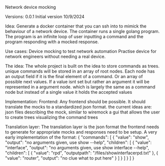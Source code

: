 Network device mocking

Versions:
0.0.1 Initial version 10/9/2024


Idea:
Generate a docker container that you can ssh into to mimick the behaviour of a network device.
The container runs a single golang program.
The program is an infinite loop of user inputting a command and the program responding with a mocked response.

Use cases:
Device mocking to test network automation
Practise device for network engineers without needing a real device.

The idea:
The whole project is built on the idea to store commands as trees. unique commands will be stored in an array of root nodes. Each node has an output field if it is the final element of a command.  Or an array of possible next values. 
If a value isnt set but rather an argument it will be represented in a argument node. which is largely the same as a command node but instead of a single value it holds the accepted values

Implementation:
Frontend:
Any frontend should be possible. It should translate the mocks to a standardized json format.
the current ideas are:
	json files describing the mock, similar to wiremock
	 a gui that allows the user to create trees visualizing the command trees

Translation layer:
The translation layer is the json format the frontend needs to generate for appropriate mocks and responses need to be setup.
A very early implementation of the format:
{
    "commands": [
        {
        "value": "show",
        "output": "no arguments given, use show --help",
        "children": [
            {
            "value": "interface",
            "output": "no arguments given, use show interface --help",
            "children": [
                {
                    "value": "rpd",
                    "outputpath": "/files/showinterfacerpd.txt"
                },
                {
                    "value": "router",
                    "output": "no clue what to put here"
                }
            ]
            }
        ]
        }
    ]
}


